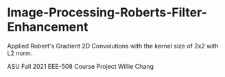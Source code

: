 # Image-Processing-Roberts-Filter-Enhancement
Applied Robert's Gradient 2D Convolutions with the kernel size of 2x2 with L2 norm.

ASU Fall 2021 EEE-508 Course Project
Willie Chang
